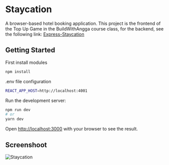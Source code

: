 # Staycation
A browser-based hotel booking application.
This project is the frontend of the Top Up Game in the BuildWithAngga course class, for the backend, see the following link:
[Express-Staycation](https://github.com/DimasNuryadin/Express-Staycation)

## Getting Started

First install modules
```bash
npm install
```

.env file configuration
```bash
REACT_APP_HOST=http://localhost:4001
```

Run the development server:
```bash
npm run dev
# or
yarn dev
```

Open [http://localhost:3000](http://localhost:3000) with your browser to see the result.

## Screenshoot
<img src="https://res.cloudinary.com/dgharj3cy/image/upload/v1736314849/img_project102_xsisf6.png" alt="Staycation" />
